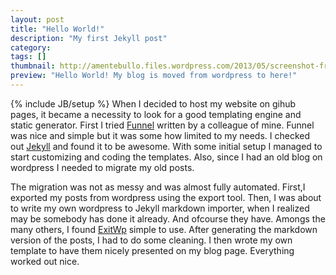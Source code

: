 ```yaml
---
layout: post
title: "Hello World!"
description: "My first Jekyll post"
category: 
tags: []
thumbnail: http://amentebullo.files.wordpress.com/2013/05/screenshot-from-2013-05-18-214215.png
preview: "Hello World! My blog is moved from wordpress to here!"
---
```

{% include JB/setup %}
When I decided to host my website on gihub pages, it became a necessity to look for a good templating engine and static generator. First I tried [Funnel](http://www.github.com/shuhaowu/funnel) written by a colleague of mine. Funnel was nice and simple but it was some how limited to my needs. I checked out [Jekyll](https://github.com/mojombo/jekyll) and found it to be awesome. With some initial setup I managed to start customizing and coding the templates. Also, since I had an old blog on wordpress I needed to migrate my old posts. 

The migration was not as messy and was almost fully automated. First,I exported my posts from wordpress using the export tool. Then, I was about to write my own wordpress to Jekyll markdown importer, when I realized may be somebody has done it already. And ofcourse they have. Amongs the many others, I found [ExitWp](https://github.com/thomasf/exitwp) simple to use. After generating the markdown version of the posts, I had to do some cleaning. I then wrote my own template to have them nicely presented on my blog page. Everything worked out nice.